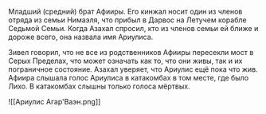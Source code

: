 Младший (средний) брат Афииры.
Его кинжал носит один из членов отряда из семьи Нимаэля, что прибыл в Дарвос на Летучем корабле Седьмой Семьи. 
Когда Азахал спросил, кто из членов семьи ей ближе и дороже всего, она назвала имя Ариулиса.

Зивел говорил, что не все из родственников Афииры пересекли мост в Серых Пределах, что может означать как то, что они живы, так и их пограничное состояние.
Азахал уверяет, что Ариулис ещё пока что жив. 
Афиира слышала голос Ариулиса в катакомбах в том месте, где было Лихо. В катакомбах слышны только голоса мёртвых. 



![[Ариулис Агар'Ваэн.png]]
